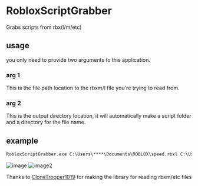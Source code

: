 # RobloxScriptGrabber
Grabs scripts from rbx(l/m/etc)

## usage
you only need to provide two arguments to this application.
### arg 1
This is the file path location to the rbxm/l file you're trying to read from.
### arg 2
This is the output directory location, it will automatically make a script folder and a directory for the file name.

## example

```cmd
RobloxScriptGrabber.exe C:\Users\****\Documents\ROBLOX\speed.rbxl C:\Users\****\Documents\test
```
![image](https://user-images.githubusercontent.com/44528100/116741742-6b279980-a9ee-11eb-8bc3-5c59faa614c5.png)
![image2](https://cdn.discordapp.com/attachments/519306219291279362/837764973807271966/unknown.png)



Thanks to [CloneTrooper1019](https://github.com/CloneTrooper1019) for making the library for reading rbxm/etc files
